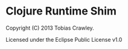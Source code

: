 # Clojure Runtime Shim

Copyright (C) 2013 Tobias Crawley.

Licensed under the Eclipse Public License v1.0
